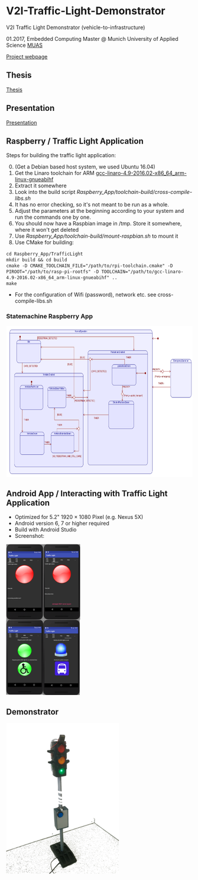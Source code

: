 # V2I-Traffic-Light-Demonstrator
V2I Traffic Light Demonstrator (vehicle-to-infrastructure)

01.2017, Embedded Computing Master @ Munich University of Applied Science [MUAS](https://www.hm.edu/en/index.en.html)

[Project webpage](https://shreaker.github.io/V2I-Traffic-Light-Demonstrator/)

## Thesis
[Thesis](Thesis_Presentation/thesis.pdf)

## Presentation
[Presentation](Thesis_Presentation/Presentation.pdf)

## Raspberry / Traffic Light Application
Steps for building the traffic light application:

0. (Get a Debian based host system, we used Ubuntu 16.04)
1. Get the Linaro toolchain for ARM [gcc-linaro-4.9-2016.02-x86_64_arm-linux-gnueabihf](https://releases.linaro.org/components/toolchain/binaries/4.9-2016.02/arm-linux-gnueabihf/gcc-linaro-4.9-2016.02-x86_64_arm-linux-gnueabihf.tar.xz)
2. Extract it somewhere
3. Look into the build script *Raspberry_App/toolchain-build/cross-compile-libs.sh*
4. It has no error checking, so it's not meant to be run as a whole.
5. Adjust the parameters at the beginning according to your system and run the commands one by one.
6. You should now have a Raspbian image in /tmp. Store it somewhere, where it won't get deleted
7. Use *Raspberry_App/toolchain-build/mount-raspbian.sh* to mount it
8. Use CMake for building:
```
cd Raspberry_App/TrafficLight
mkdir build && cd build
cmake -D CMAKE_TOOLCHAIN_FILE="/path/to/rpi-toolchain.cmake" -D PIROOT="/path/to/rasp-pi-rootfs" -D TOOLCHAIN="/path/to/gcc-linaro-4.9-2016.02-x86_64_arm-linux-gnueabihf" ..
make
```

- For the configuration of Wifi (password), network etc. see cross-compile-libs.sh

### Statemachine Raspberry App
<img src="./Graphics/Statemachine_Raspberry_App.png" height="407" alt="Statemachine_Raspberry_App"/>

## Android App / Interacting with Traffic Light Application
- Optimized for 5.2" 1920 × 1080 Pixel (e.g. Nexus 5X)
- Android version 6, 7 or higher required
- Build with Android Studio 
- Screenshot:

<img src="./Graphics/Android_App.png" height="407" alt="Android App screenshot"/>

## Demonstrator
<img src="./Graphics/demonstrator.jpeg" height="407" alt="Demonstrator"/>

